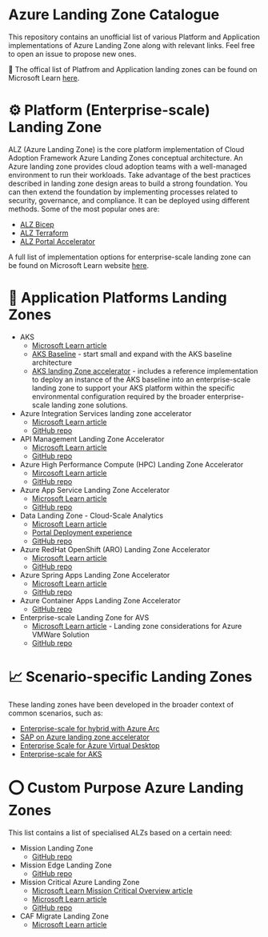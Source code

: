 # Azure Landing Zone Catalogue
This repository contains an unofficial list of various Platform and Application implementations of Azure Landing Zone along with relevant links. Feel free to open an issue to propose new ones. 

📃 The offical list of Platfrom and Application landing zones can be found on Microsoft Learn [here](https://learn.microsoft.com/en-gb/azure/architecture/landing-zones/landing-zone-deploy). 

# ⚙️ Platform (Enterprise-scale) Landing Zone
ALZ (Azure Landing Zone) is the core platform implementation of Cloud Adoption Framework Azure Landing Zones conceptual architecture. An Azure landing zone provides cloud adoption teams with a well-managed environment to run their workloads. Take advantage of the best practices described in landing zone design areas to build a strong foundation. You can then extend the foundation by implementing processes related to security, governance, and compliance. It can be deployed using different methods. Some of the most popular ones are:
- [ALZ Bicep](https://github.com/Azure/ALZ-Bicep)
- [ALZ Terraform](https://github.com/Azure/terraform-azurerm-caf-enterprise-scale)
- [ALZ Portal Accelerator](https://learn.microsoft.com/en-us/azure/cloud-adoption-framework/ready/landing-zone/#azure-landing-zone-accelerator)

A full list of implementation options for enterprise-scale landing zone can be found on Microsoft Learn website [here](https://learn.microsoft.com/en-us/azure/cloud-adoption-framework/ready/enterprise-scale/implementation).

# 📌 Application Platforms Landing Zones
- AKS
  - [Microsoft Learn article](https://learn.microsoft.com/en-us/azure/cloud-adoption-framework/scenarios/app-platform/aks/landing-zone-accelerator)
  - [AKS Baseline](https://github.com/mspnp/aks-baseline) - start small and expand with the AKS baseline architecture
  - [AKS landing Zone accelerator](https://github.com/Azure/AKS-Landing-Zone-Accelerator) - includes a reference implementation to deploy an instance of the AKS baseline into an enterprise-scale landing zone to support your AKS platform within the specific environmental configuration required by the broader enterprise-scale landing zone solutions.
- Azure Integration Services landing zone accelerator
  - [Microsoft Learn article](https://learn.microsoft.com/en-us/azure/cloud-adoption-framework/scenarios/app-platform/integration-services/landing-zone-accelerator)
  - [GitHub repo](https://github.com/Azure/Integration-Services-Landing-Zone-Accelerator)
- API Management Landing Zone Accelerator
  - [Microsoft Learn article](https://learn.microsoft.com/en-us/azure/cloud-adoption-framework/scenarios/app-platform/api-management/landing-zone-accelerator)
  - [GitHub repo](https://github.com/Azure/apim-landing-zone-accelerator)
- Azure High Performance Compute (HPC) Landing Zone Accelerator
  - [Mircosoft Learn article](https://learn.microsoft.com/en-us/azure/cloud-adoption-framework/scenarios/azure-hpc/azure-hpc-landing-zone-accelerator)
  - [GitHub repo](https://github.com/Azure/az-hop)
- Azure App Service Landing Zone Accelerator
  - [Microsoft Learn article](https://learn.microsoft.com/en-us/azure/cloud-adoption-framework/scenarios/app-platform/app-services/landing-zone-accelerator)
  - [GitHub repo](https://github.com/Azure/appservice-landing-zone-accelerator)
- Data Landing Zone - Cloud-Scale Analytics
  - [Microsoft Learn article](https://learn.microsoft.com/en-us/azure/cloud-adoption-framework/scenarios/cloud-scale-analytics/architectures/data-landing-zone)
  - [Portal Deployment experience](https://learn.microsoft.com/en-us/azure/cloud-adoption-framework/scenarios/cloud-scale-analytics/tutorials/tutorial-create-data-landing-zone)
  - [GitHub repo](https://github.com/Azure/data-landing-zone)
- Azure RedHat OpenShift (ARO) Landing Zone Accelerator
  - [Microsoft Learn article](https://learn.microsoft.com/en-us/azure/cloud-adoption-framework/scenarios/app-platform/azure-red-hat-openshift/landing-zone-accelerator)
  - [GitHub repo](https://github.com/Azure/ARO-Landing-Zone-Accelerator)
- Azure Spring Apps Landing Zone Accelerator
  - [Microsoft Learn article](https://learn.microsoft.com/en-us/azure/cloud-adoption-framework/scenarios/app-platform/spring-apps/landing-zone-accelerator)
  - [GitHub repo](https://github.com/Azure/azure-spring-apps-landing-zone-accelerator)
- Azure Container Apps Landing Zone Accelerator
  - [GitHub repo](https://github.com/Azure/ACA-Landing-Zone-Accelerator)
- Enterprise-scale Landing Zone for AVS
  - [Microsoft Learn article](https://learn.microsoft.com/en-us/azure/architecture/solution-ideas/articles/azure-vmware-solution-foundation-landing-zone) - Landing zone considerations for Azure VMWare Solution
  - [GitHub repo](https://github.com/Azure/Enterprise-Scale-for-AVS)

# 📈 Scenario-specific Landing Zones
These landing zones have been developed in the broader context of common scenarios, such as:
- [Enterprise-scale for hybrid with Azure Arc](https://learn.microsoft.com/en-us/azure/cloud-adoption-framework/scenarios/hybrid/enterprise-scale-landing-zone)
- [SAP on Azure landing zone accelerator](https://learn.microsoft.com/en-us/azure/cloud-adoption-framework/scenarios/sap/enterprise-scale-landing-zone)
- [Enterprise Scale for Azure Virtual Desktop](https://learn.microsoft.com/en-us/azure/cloud-adoption-framework/scenarios/wvd/enterprise-scale-landing-zone)
- [Enterprise-scale for AKS](https://learn.microsoft.com/en-us/azure/cloud-adoption-framework/scenarios/app-platform/aks/landing-zone-accelerator)

# ⭕ Custom Purpose Azure Landing Zones
This list contains a list of specialised ALZs based on a certain need:
- Mission Landing Zone
  - [GitHub repo](https://github.com/Azure/missionlz)
- Mission Edge Landing Zone
  - [GitHub repo](https://github.com/Azure/missionlz-edge)
- Mission Critical Azure Landing Zone
  - [Microsoft Learn Mission Critical Overview article](https://learn.microsoft.com/en-us/azure/well-architected/mission-critical/mission-critical-overview)
  - [Microsoft Learn article](https://learn.microsoft.com/en-us/azure/architecture/reference-architectures/containers/aks-mission-critical/mission-critical-landing-zone)
  - [GitHub repo](https://github.com/Azure/Mission-Critical-Connected)
- CAF Migrate Landing Zone
  - [Microsoft Learn article](https://learn.microsoft.com/en-us/azure/architecture/reference-architectures/containers/aks-mission-critical/mission-critical-landing-zone)
